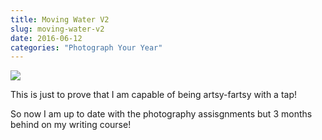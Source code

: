 ```yaml
---
title: Moving Water V2
slug: moving-water-v2
date: 2016-06-12
categories: "Photograph Your Year"
---
```


<p><img src="https://res.cloudinary.com/dy6grlu8z/image/upload/v1558841876/c1esj1h48t04ypulnrbm.jpg"/></p>
<p>This is just to prove that I am capable of being artsy-fartsy with a tap!</p>
<p>So now I am up to date with the photography assisgnments but 3 months behind on my writing course!</p>







